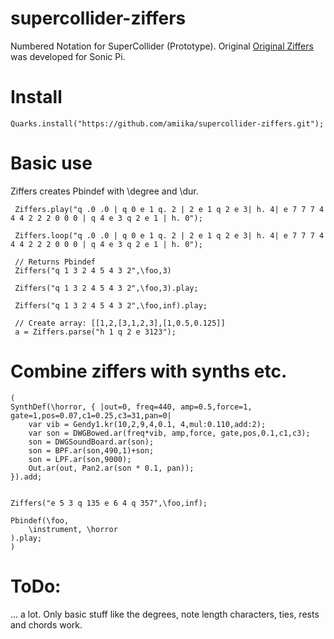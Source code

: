 # supercollider-ziffers
Numbered Notation for SuperCollider (Prototype). Original [Original Ziffers](https://github.com/amiika/ziffers) was developed for Sonic Pi.

# Install

```
Quarks.install("https://github.com/amiika/supercollider-ziffers.git");
```

# Basic use

Ziffers creates Pbindef with \degree and \dur.

```
 Ziffers.play("q .0 .0 | q 0 e 1 q. 2 | 2 e 1 q 2 e 3| h. 4| e 7 7 7 4 4 4 2 2 2 0 0 0 | q 4 e 3 q 2 e 1 | h. 0");

 Ziffers.loop("q .0 .0 | q 0 e 1 q. 2 | 2 e 1 q 2 e 3| h. 4| e 7 7 7 4 4 4 2 2 2 0 0 0 | q 4 e 3 q 2 e 1 | h. 0");

 // Returns Pbindef
 Ziffers("q 1 3 2 4 5 4 3 2",\foo,3)

 Ziffers("q 1 3 2 4 5 4 3 2",\foo,3).play;

 Ziffers("q 1 3 2 4 5 4 3 2",\foo,inf).play;

 // Create array: [[1,2,[3,1,2,3],[1,0.5,0.125]]
 a = Ziffers.parse("h 1 q 2 e 3123");
```

# Combine ziffers with synths etc.

```
(
SynthDef(\horror, { |out=0, freq=440, amp=0.5,force=1, gate=1,pos=0.07,c1=0.25,c3=31,pan=0|
    var vib = Gendy1.kr(10,2,9,4,0.1, 4,mul:0.110,add:2);
    var son = DWGBowed.ar(freq*vib, amp,force, gate,pos,0.1,c1,c3);
    son = DWGSoundBoard.ar(son);
    son = BPF.ar(son,490,1)+son;
    son = LPF.ar(son,9000);
    Out.ar(out, Pan2.ar(son * 0.1, pan));
}).add;


Ziffers("e 5 3 q 135 e 6 4 q 357",\foo,inf);

Pbindef(\foo,
	\instrument, \horror
).play;
)
```

# ToDo:

... a lot. Only basic stuff like the degrees, note length characters, ties, rests and chords work.

